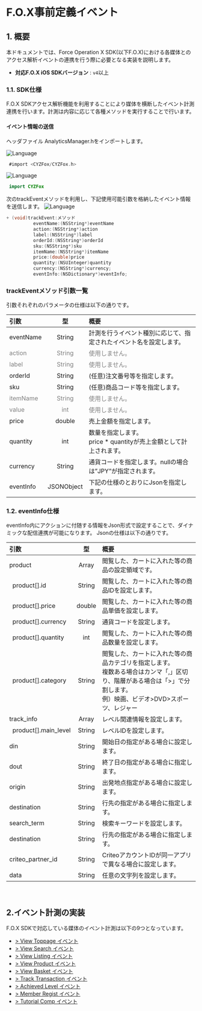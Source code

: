 # F.O.X事前定義イベント
## 1. 概要
本ドキュメントでは、Force Operation X SDK(以下F.O.X)における各媒体とのアクセス解析イベントの連携を行う際に必要となる実装を説明します。

* **対応F.O.X iOS SDKバージョン** : `v4`以上

### 1.1.	SDK仕様
F.O.X SDKアクセス解析機能を利用することにより媒体を横断したイベント計測連携を行います。計測は内容に応じて各種メソッドを実行することで行います。

#### イベント情報の送信

ヘッダファイル AnalyticsManager.hをインポートします。

![Language](http://img.shields.io/badge/language-Objective–C-blue.svg?style=flat)
```objective-c
 #import <CYZFox/CYZFox.h>
```

![Language](https://img.shields.io/badge/language-Swift-orange.svg?style=flat)
```Swift
 import CYZFox
```


次のtrackEventメソッドを利用し、下記使用可能引数を格納したイベント情報を送信します。
![Language](http://img.shields.io/badge/language-Objective–C-blue.svg?style=flat)
```objective-c
+ (void)trackEvent:メソッド
          eventName:(NSString*)eventName
          action:(NSString*)action
          label:(NSString*)label
          orderId:(NSString*)orderId
          sku:(NSString*)sku
          itemName:(NSString*)itemName
          price:(double)price
          quantity:(NSUInteger)quantity
          currency:(NSString*)currency;
          eventInfo:(NSDictionary*)eventInfo;
```

### trackEventメソッド引数一覧

引数それぞれのパラメータの仕様は以下の通りです。

| 引数 | 型 | 概要 |
|:----------|:-----------:|:------------|
|eventName|String|計測を行うイベント種別に応じて、指定されたイベント名を設定します。|
|<span style="color:grey">action|<span style="color:grey">String|<span style="color:grey">使用しません。|
|<span style="color:grey">label	|<span style="color:grey">String|<span style="color:grey">使用しません。|
|orderId|String|(任意)注⽂番号等を指定します。|
|sku	|String|(任意)商品コード等を指定します。|
|<span style="color:grey">itemName|<span style="color:grey">String|<span style="color:grey">使用しません。|
|<span style="color:grey">value	|<span style="color:grey">int|<span style="color:grey">使用しません。|
|price|double|	売上金額を指定します。|
|quantity|int|	数量を指定します。<br>price * quantityが売上金額として計上されます。|
|currency|String|通貨コードを指定します。nullの場合は”JPY”が指定されます。|
|eventInfo|JSONObject|下記の仕様のとおりにJsonを指定します。|

### 1.2. eventInfo仕様
eventInfo内にアクションに付随する情報をJson形式で設定することで、ダイナミックな配信連携が可能になります。
Jsonの仕様は以下の通りです。

| 引数 | 型 | 概要 |
|:----------|:-----------:|:------------|
|product|Array|閲覧した、カートに入れた等の商品の設定領域です。|
|&nbsp;&nbsp;product[].id|String|閲覧した、カートに入れた等の商品IDを設定します。|
|&nbsp;&nbsp;product[].price|double|閲覧した、カートに入れた等の商品単価を設定します。|
|&nbsp;&nbsp;product[].currency|String|通貨コードを設定します。|
|&nbsp;&nbsp;product[].quantity|int|閲覧した、カートに入れた等の商品数量を設定します。|
|&nbsp;&nbsp;product[].category|String|閲覧した、カートに入れた等の商品カテゴリを指定します。<br>複数ある場合はカンマ「,」区切り、階層がある場合は「>」で分割します。<br>例）映画、ビデオ>DVD>スポーツ、レジャー|
|track_info|Array|レベル関連情報を設定します。|
|&nbsp;&nbsp;product[].main_level|String|レベルIDを設定します。|
|din|String|開始日の指定がある場合に設定します。|
|dout|String|終了日の指定がある場合に指定します。|
|origin|String|出発地点指定がある場合に設定します。|
|destination|String|行先の指定がある場合に指定します。|
|search_term|String|検索キーワードを設定します。|
|destination|String|行先の指定がある場合に指定します。|
|criteo_partner_id|String|CriteoアカウントIDが同一アプリで異なる場合に設定します。|
|data|String|任意の文字列を設定します。|

　　　
## 2.イベント計測の実装
F.O.X SDKで対応している媒体のイベント計測は以下の9つとなっています。

* [> View Toppage イベント](./ViewToppageEvent.md)
* [> View Search イベント](./ViewSearchEvent.md)
* [> View Listing イベント](./ViewListingEvent.md)
* [> View Product イベント](./ViewProductEvent.md)
* [> View Basket イベント](./ViewBasketEvent.md)
* [> Track Transaction イベント](./ViewTransactionEvent.md)
* [> Achieved Level イベント](./ACHIEVED_LEVEL.md)
* [> Member Regist イベント](./MEMBER_REGIST.md)
* [> Tutorial Comp イベント](./TUTORIAL_COMP.md)
